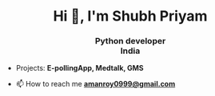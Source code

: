 <h1 align="center">Hi 👋, I'm Shubh Priyam</h1>
<h3 align="center">Python developer<br>India</h3>

- Projects: **E-pollingApp, Medtalk, GMS**

- 📫 How to reach me **amanroy0999@gmail.com**

